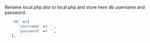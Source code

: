 Rename local.php.dist to local.php and store here db username and password.


```bash
   'db' =>[
      'username' => '', 
      'password' => '', 
   ],   

```